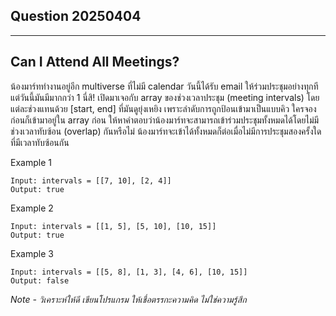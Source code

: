 ## Question 20250404

---

## Can I Attend All Meetings?

น้องมาร์ททำงานอยู่อีก multiverse ที่ไม่มี calendar วันนี้ได้รับ email ให้ร่วมประชุมอย่างทุกที แต่วันนี้มันมีมากกว่า 1 นี่สิ!
เปิดมาเจอกับ array ของช่วงเวลาประชุม (meeting intervals) โดยแต่ละช่วงแทนด้วย [start, end] ที่มันดูยุ่งเหยิง เพราะลำดับการถูกป้อนเข้ามาเป็นแบบคิว ใครจองก่อนก็เข้ามาอยู่ใน array ก่อน
ให้หาคำตอบว่าน้องมาร์ทจะสามารถเข้าร่วมประชุมทั้งหมดได้โดยไม่มีช่วงเวลาทับซ้อน (overlap) กันหรือไม่ น้องมาร์ทจะเข้าได้ทั้งหมดก็ต่อเมื่อไม่มีการประชุมสองครั้งใดที่มีเวลาทับซ้อนกัน

Example 1

```
Input: intervals = [[7, 10], [2, 4]]
Output: true
```

Example 2

```
Input: intervals = [[1, 5], [5, 10], [10, 15]]
Output: true
```

Example 3

```
Input: intervals = [[5, 8], [1, 3], [4, 6], [10, 15]]
Output: false
```

_Note - วิเคราะห์ให้ดี เขียนโปรแกรม ให้เชื่อตรรกะความคิด ไม่ใช่ความรู้สึก_
